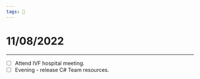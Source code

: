 ```yaml
---
tags: 📆
---
```


# 11/08/2022
---

- [ ] Attend IVF hospital meeting.
- [ ] Evening - release C# Team resources.
